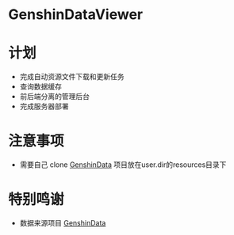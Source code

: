 # GenshinDataViewer
# 计划
* 完成自动资源文件下载和更新任务
* 查询数据缓存
* 前后端分离的管理后台
* 完成服务器部署
# 注意事项
* 需要自己 clone [GenshinData](https://github.com/Dimbreath/GenshinData) 项目放在user.dir的resources目录下
# 特别鸣谢
* 数据来源项目 [GenshinData](https://github.com/Dimbreath/GenshinData)